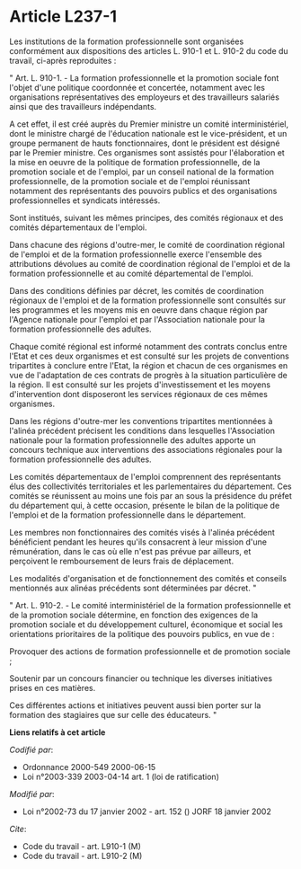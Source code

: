 # Article L237-1

Les institutions de la formation professionnelle sont organisées conformément aux dispositions des articles L. 910-1 et L.
910-2 du code du travail, ci-après reproduites :

" Art. L. 910-1. - La formation professionnelle et la promotion sociale font l'objet d'une politique coordonnée et concertée,
notamment avec les organisations représentatives des employeurs et des travailleurs salariés ainsi que des travailleurs
indépendants.

A cet effet, il est créé auprès du Premier ministre un comité interministériel, dont le ministre chargé de l'éducation
nationale est le vice-président, et un groupe permanent de hauts fonctionnaires, dont le président est désigné par le Premier
ministre. Ces organismes sont assistés pour l'élaboration et la mise en oeuvre de la politique de formation professionnelle,
de la promotion sociale et de l'emploi, par un conseil national de la formation professionnelle, de la promotion sociale et
de l'emploi réunissant notamment des représentants des pouvoirs publics et des organisations professionnelles et syndicats
intéressés.

Sont institués, suivant les mêmes principes, des comités régionaux et des comités départementaux de l'emploi.

Dans chacune des régions d'outre-mer, le comité de coordination régional de l'emploi et de la formation professionnelle
exerce l'ensemble des attributions dévolues au comité de coordination régional de l'emploi et de la formation professionnelle
et au comité départemental de l'emploi.

Dans des conditions définies par décret, les comités de coordination régionaux de l'emploi et de la formation professionnelle
sont consultés sur les programmes et les moyens mis en oeuvre dans chaque région par l'Agence nationale pour l'emploi et par
l'Association nationale pour la formation professionnelle des adultes.

Chaque comité régional est informé notamment des contrats conclus entre l'Etat et ces deux organismes et est consulté sur les
projets de conventions tripartites à conclure entre l'Etat, la région et chacun de ces organismes en vue de l'adaptation de
ces contrats de progrès à la situation particulière de la région. Il est consulté sur les projets d'investissement et les
moyens d'intervention dont disposeront les services régionaux de ces mêmes organismes.

Dans les régions d'outre-mer les conventions tripartites mentionnées à l'alinéa précédent précisent les conditions dans
lesquelles l'Association nationale pour la formation professionnelle des adultes apporte un concours technique aux
interventions des associations régionales pour la formation professionnelle des adultes.

Les comités départementaux de l'emploi comprennent des représentants élus des collectivités territoriales et les
parlementaires du département. Ces comités se réunissent au moins une fois par an sous la présidence du préfet du département
qui, à cette occasion, présente le bilan de la politique de l'emploi et de la formation professionnelle dans le département.

Les membres non fonctionnaires des comités visés à l'alinéa précédent bénéficient pendant les heures qu'ils consacrent à leur
mission d'une rémunération, dans le cas où elle n'est pas prévue par ailleurs, et perçoivent le remboursement de leurs frais
de déplacement.

Les modalités d'organisation et de fonctionnement des comités et conseils mentionnés aux alinéas précédents sont déterminées
par décret. "

" Art. L. 910-2. - Le comité interministériel de la formation professionnelle et de la promotion sociale détermine, en
fonction des exigences de la promotion sociale et du développement culturel, économique et social les orientations
prioritaires de la politique des pouvoirs publics, en vue de :

Provoquer des actions de formation professionnelle et de promotion sociale ;

Soutenir par un concours financier ou technique les diverses initiatives prises en ces matières.

Ces différentes actions et initiatives peuvent aussi bien porter sur la formation des stagiaires que sur celle des
éducateurs. "

**Liens relatifs à cet article**

_Codifié par_:

  - Ordonnance 2000-549 2000-06-15
  - Loi n°2003-339 2003-04-14 art. 1 (loi de ratification)

_Modifié par_:

  - Loi n°2002-73 du 17 janvier 2002 - art. 152 () JORF 18 janvier 2002

_Cite_:

  - Code du travail - art. L910-1 (M)
  - Code du travail - art. L910-2 (M)
